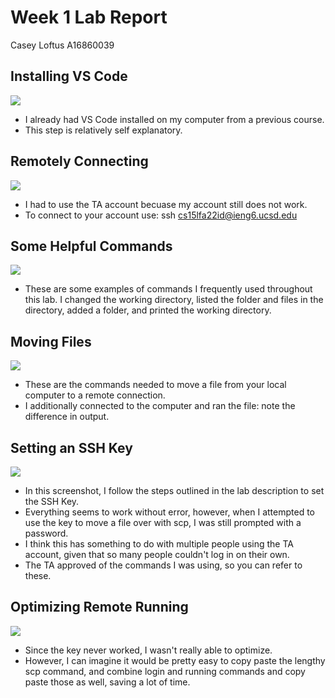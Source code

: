 # Week 1 Lab Report
Casey Loftus
A16860039

## Installing VS Code
![](https://user-images.githubusercontent.com/114450184/193356225-17d167df-7d37-4e27-ae45-f05895f5c729.png)
* I already had VS Code installed on my computer from a previous course.
* This step is relatively self explanatory.

## Remotely Connecting
![](https://user-images.githubusercontent.com/114450184/193356739-688d6e39-cc07-4ec4-b2c7-5af2cc11aff5.png)
* I had to use the TA account becuase my account still does not work.
* To connect to your account use: ssh cs15lfa22id@ieng6.ucsd.edu

## Some Helpful Commands
![](https://user-images.githubusercontent.com/114450184/193357735-e6987d2d-6b09-4764-a2ce-0e82f94ede3f.png)
* These are some examples of commands I frequently used throughout this lab. I changed the working directory, listed the folder and files in the directory, added a folder, and printed the working directory. 

## Moving Files
![](https://user-images.githubusercontent.com/114450184/193360096-8d4283e1-7f6c-493b-ba09-dc49d62fc2fb.png)
* These are the commands needed to move a file from your local computer to a remote connection. 
* I additionally connected to the computer and ran the file: note the difference in output. 

## Setting an SSH Key
![](https://user-images.githubusercontent.com/114450184/193360619-caeebf44-9612-4641-a9c8-8faa905ed76a.png)
* In this screenshot, I follow the steps outlined in the lab description to set the SSH Key.
* Everything seems to work without error, however, when I attempted to use the key to move a file over with scp, I was still prompted with a password.
* I think this has something to do with multiple people using the TA account, given that so many people couldn't log in on their own. 
* The TA approved of the commands I was using, so you can refer to these.

## Optimizing Remote Running
![](https://user-images.githubusercontent.com/114450184/193363701-640a5dde-bbe0-4ce3-a27f-378bdf754f50.png)
* Since the key never worked, I wasn't really able to optimize.
* However, I can imagine it would be pretty easy to copy paste the lengthy scp command, and combine login and running commands and copy paste those as well, saving a lot of time.
